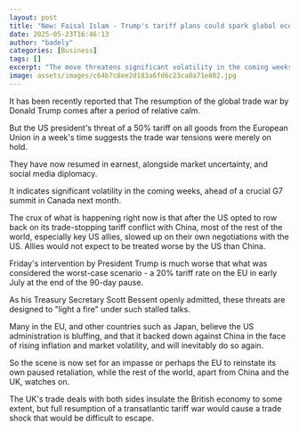 ```yaml
---
layout: post
title: "New: Faisal Islam - Trump's tariff plans could spark global economic shock"
date: 2025-05-23T16:46:13
author: "badely"
categories: [Business]
tags: []
excerpt: "The move threatens significant volatility in the coming weeks, ahead of a crucial G7 summit in Canada next month."
image: assets/images/c64b7c8ee2d183a6fd6c23ca0a71e802.jpg
---
```


It has been recently reported that The resumption of the global trade war by Donald Trump comes after a period of relative calm.

But the US president's threat of a 50% tariff on all goods from the European Union in a week's time suggests the trade war tensions were merely on hold.

They have now resumed in earnest, alongside market uncertainty, and social media diplomacy.

It indicates significant volatility in the coming weeks, ahead of a crucial G7 summit in Canada next month. 

The crux of what is happening right now is that after the US opted to row back on its trade-stopping tariff conflict with China, most of the rest of the world, especially key US allies, slowed up on their own negotiations with the US. Allies would not expect to be treated worse by the US than China.

Friday's intervention by President Trump is much worse that what was considered the worst-case scenario - a 20% tariff rate on the EU in early July at the end of the 90-day pause. 

As his Treasury Secretary Scott Bessent openly admitted, these threats are designed to "light a fire" under such stalled talks.

Many in the EU, and other countries such as Japan, believe the US administration is bluffing, and that it backed down against China in the face of rising inflation and market volatility, and will inevitably do so again.

So the scene is now set for an impasse or perhaps the EU to reinstate its own paused retaliation, while the rest of the world, apart from China and the UK, watches on.

The UK's trade deals with both sides insulate the British economy to some extent, but full resumption of a transatlantic tariff war would cause a trade shock that would be difficult to escape.

